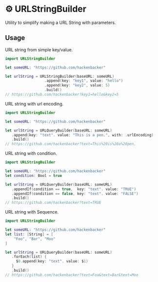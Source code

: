 # ⚙️ URLStringBuilder
Utility to simplify making a URL String with parameters.

## Usage

URL string from simple key/value.

```swift
import URLStringBuilder

let someURL: "https://github.com/hackenbacker"

let urlString = URLStringBuilder(baseURL: someURL)
                  .append(key: "key1", value: "hello")
                  .append(key: "key2", value: 5)
                  .build()
// https://github.com/hackenbacker?key1=hello&key2=5
```

URL string with url encoding.

```swift
import URLStringBuilder

let someURL: "https://github.com/hackenbacker"

let urlString = URLQueryBuilder(baseURL: someURL)
   .append(key: "text". value: "This is a pen.", with: .urlEncoding)
   .build()
// https://github.com/hackenbacker?text=This%20is%20a%20pen.
```

URL string with condition.

```swift
import URLStringBuilder

let someURL: "https://github.com/hackenbacker"
let condition: Bool = true

let urlString = URLQueryBuilder(baseURL: someURL)
   .appendIf(condition == true,  key: "text". value: "TRUE")
   .appendIf(condition == false, key: "text". value: "FALSE")
   .build()
// https://github.com/hackenbacker?text=TRUE
```

URL string with Sequence.

```swift
import URLStringBuilder

let someURL: "https://github.com/hackenbacker"
let list: [String] = [
    "Foo", "Bar", "Moo"
] 

let urlString = URLQueryBuilder(baseURL: someURL)
   .forEach(list) {
     $0.append(key: "text". value: $1)
   }
   .build()
// https://github.com/hackenbacker?text=Foo&text=Bar&text=Moo
```
